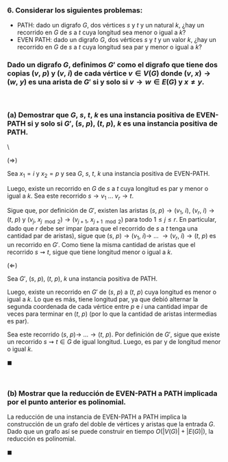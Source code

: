 ### 6. Considerar los siguientes problemas: 
- PATH: dado un digrafo $G$, dos vértices $s$ y $t$ y un natural $k$, ¿hay un recorrido en $G$ de $s$ a $t$ cuya longitud sea menor o igual a $k$?
- EVEN PATH: dado un digrafo $G$, dos vértices $s$ y $t$ y un valor $k$, ¿hay un recorrido en $G$ de $s$ a $t$ cuya longitud sea par y menor o igual a $k$?

### Dado un digrafo $G$, definimos $G'$ como el digrafo que tiene dos copias $(v,\ p)$ y $(v,\ i)$ de cada vértice $v \in V(G)$ donde $(v,\ x) \to (w,\ y)$ es una arista de $G'$ si y solo si $v \to w \in E(G)$ y $x \neq y$.

<br>

### (a) Demostrar que $G,\ s,\ t,\ k$ es una instancia positiva de EVEN-PATH si y solo si $G',\ (s,\ p),\ (t,\ p),\ k$ es una instancia positiva de PATH.

\

$(\Longrightarrow)$

Sea $x_1 = i$ y $x_2 = p$ y sea $G,\ s,\ t,\ k$ una instancia positiva de EVEN-PATH. 

Luego, existe un recorrido en $G$ de $s$ a $t$ cuya longitud es par y menor o igual a $k$. Sea este recorrido $s \to v_1\ ...\ v_r \to t$. 

Sigue que, por definición de $G'$, existen las aristas $(s,\ p) \to (v_1,\ i)$, $(v_r,\ i) \to (t,\ p)$ y $(v_j,\ x_{j \mod 2}) \to (v_{j+1},\ x_{j+1 \mod 2})$ para todo $1 \leq j \leq r$. En particular, dado que $r$ debe ser impar (para que el recorrido de $s$ a $t$ tenga una cantidad par de aristas), sigue que $(s,\ p) \to (v_1,\ i) \to\ ...\ \to (v_r,\ i) \to (t,\ p)$ es un recorrido en $G'$. Como tiene la misma cantidad de aristas que el recorrido $s \rightsquigarrow t$, sigue que tiene longitud menor o igual a $k$.

$(\Longleftarrow)$

Sea $G',\ (s,\ p),\ (t,\ p),\ k$ una instancia positiva de PATH. 

Luego, existe un recorrido en $G'$ de $(s,\ p)$ a $(t,\ p)$ cuya longitud es menor o igual a $k$. Lo que es más, tiene longitud par, ya que debió alternar la segunda coordenada de cada vértice entre $p$ e $i$ una cantidad impar de veces para terminar en $(t,\ p)$ (por lo que la cantidad de aristas intermedias es par). 

Sea este recorrido $(s,\ p) \to\ ... \to (t,\ p)$. Por definición de $G'$, sigue que existe un recorrido $s \rightsquigarrow t \in G$ de igual longitud. Luego, es par y de longitud menor o igual $k$. 

$\blacksquare$


<br>

### (b) Mostrar que la reducción de EVEN-PATH a PATH implicada por el punto anterior es polinomial.

La reducción de una instancia de EVEN-PATH a PATH implica la construcción de un grafo del doble de vértices y aristas que la entrada $G$. Dado que un grafo así se puede construir en tiempo $O(|V(G)|+|E(G)|)$, la reducción es polinomial.

$\blacksquare$
